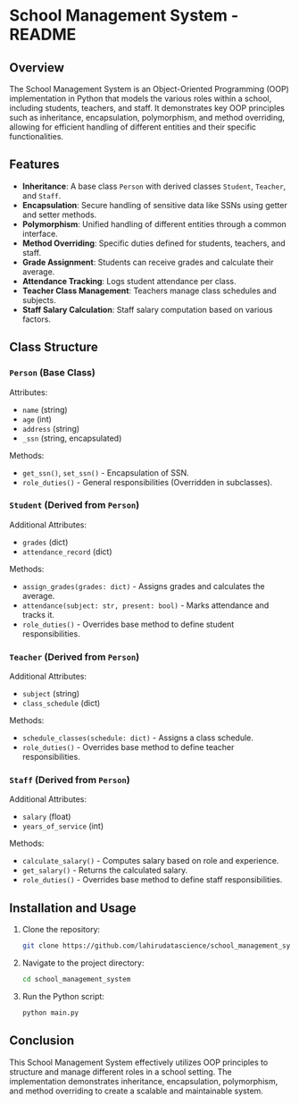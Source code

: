 # School Management System - README

## Overview

The School Management System is an Object-Oriented Programming (OOP) implementation in Python that models the various roles within a school, including students, teachers, and staff. It demonstrates key OOP principles such as inheritance, encapsulation, polymorphism, and method overriding, allowing for efficient handling of different entities and their specific functionalities.

## Features

- **Inheritance**: A base class `Person` with derived classes `Student`, `Teacher`, and `Staff`.
- **Encapsulation**: Secure handling of sensitive data like SSNs using getter and setter methods.
- **Polymorphism**: Unified handling of different entities through a common interface.
- **Method Overriding**: Specific duties defined for students, teachers, and staff.
- **Grade Assignment**: Students can receive grades and calculate their average.
- **Attendance Tracking**: Logs student attendance per class.
- **Teacher Class Management**: Teachers manage class schedules and subjects.
- **Staff Salary Calculation**: Staff salary computation based on various factors.

## Class Structure

### `Person` (Base Class)

Attributes:

- `name` (string)
- `age` (int)
- `address` (string)
- `_ssn` (string, encapsulated)

Methods:

- `get_ssn()`, `set_ssn()` - Encapsulation of SSN.
- `role_duties()` - General responsibilities (Overridden in subclasses).

### `Student` (Derived from `Person`)

Additional Attributes:

- `grades` (dict)
- `attendance_record` (dict)

Methods:

- `assign_grades(grades: dict)` - Assigns grades and calculates the average.
- `attendance(subject: str, present: bool)` - Marks attendance and tracks it.
- `role_duties()` - Overrides base method to define student responsibilities.

### `Teacher` (Derived from `Person`)

Additional Attributes:

- `subject` (string)
- `class_schedule` (dict)

Methods:

- `schedule_classes(schedule: dict)` - Assigns a class schedule.
- `role_duties()` - Overrides base method to define teacher responsibilities.

### `Staff` (Derived from `Person`)

Additional Attributes:

- `salary` (float)
- `years_of_service` (int)

Methods:

- `calculate_salary()` - Computes salary based on role and experience.
- `get_salary()` - Returns the calculated salary.
- `role_duties()` - Overrides base method to define staff responsibilities.

## Installation and Usage

1. Clone the repository:
   ```bash
   git clone https://github.com/lahirudatascience/school_management_system
   ```
2. Navigate to the project directory:
   ```bash
   cd school_management_system
   ```
3. Run the Python script:
   ```bash
   python main.py
   ```

## Conclusion

This School Management System effectively utilizes OOP principles to structure and manage different roles in a school setting. The implementation demonstrates inheritance, encapsulation, polymorphism, and method overriding to create a scalable and maintainable system.
